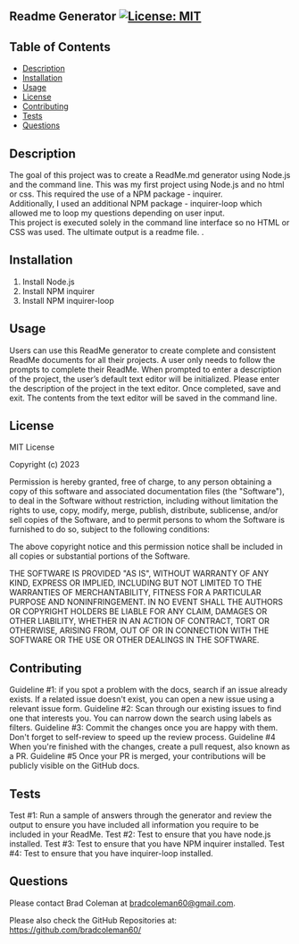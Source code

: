 ## **Readme Generator**        [![License: MIT](https://img.shields.io/badge/License-MIT-yellow.svg)](https://opensource.org/licenses/MIT)
    
 ## **Table of Contents**
  
* [Description](#description)
* [Installation](#installation)
* [Usage](#usage)
* [License](#license)
* [Contributing](#contributing)
* [Tests](#tests)
* [Questions](#questions)

## **Description**

  The goal of this project was to create a ReadMe.md generator using Node.js and the command line. This was my first project using Node.js and no html or css.   This required the use of a NPM package - inquirer.  
Additionally, I used an additional NPM package - inquirer-loop which allowed me to loop my questions depending on user input.  
This project is executed solely in the command line interface so no HTML or CSS was used.  The ultimate output is a readme file.
.

## **Installation**

1) Install Node.js
2) Install NPM inquirer
3) Install NPM inquirer-loop


## **Usage** 

Users can use this ReadMe generator to create complete and consistent ReadMe documents for all their projects.     A user only needs to follow the prompts to complete their ReadMe.  When prompted to enter a description of the project, the user’s default text editor will be initialized.  Please enter the description of the project in the text editor. Once completed, save and exit.  The contents from the text editor will be saved in the command line.

## **License**

MIT License

Copyright (c) 2023 

Permission is hereby granted, free of charge, to any person obtaining a copy
of this software and associated documentation files (the "Software"), to deal
in the Software without restriction, including without limitation the rights
to use, copy, modify, merge, publish, distribute, sublicense, and/or sell
copies of the Software, and to permit persons to whom the Software is
furnished to do so, subject to the following conditions:

The above copyright notice and this permission notice shall be included in all
copies or substantial portions of the Software.

THE SOFTWARE IS PROVIDED "AS IS", WITHOUT WARRANTY OF ANY KIND, EXPRESS OR
IMPLIED, INCLUDING BUT NOT LIMITED TO THE WARRANTIES OF MERCHANTABILITY,
FITNESS FOR A PARTICULAR PURPOSE AND NONINFRINGEMENT. IN NO EVENT SHALL THE
AUTHORS OR COPYRIGHT HOLDERS BE LIABLE FOR ANY CLAIM, DAMAGES OR OTHER
LIABILITY, WHETHER IN AN ACTION OF CONTRACT, TORT OR OTHERWISE, ARISING FROM,
OUT OF OR IN CONNECTION WITH THE SOFTWARE OR THE USE OR OTHER DEALINGS IN THE
SOFTWARE.

## **Contributing**

Guideline #1: if you spot a problem with the docs, search if an issue already exists. If a related issue doesn't exist, you can open a new issue using a relevant issue form.  Guideline #2: Scan through our existing issues to find one that interests you. You can narrow down the search using labels as filters. Guideline #3: Commit the changes once you are happy with them. Don't forget to self-review to speed up the review process. Guideline #4 When you're finished with the changes, create a pull request, also known as a PR.   Guideline #5 Once your PR is merged, your contributions will be publicly visible on the GitHub docs.

## **Tests**

Test #1: Run a sample of answers through the generator and review the output to ensure you have included all information you require to be included in your ReadMe. Test #2: Test to ensure that you have node.js installed.  Test #3: Test to ensure that you have NPM inquirer installed.  Test #4: Test to ensure that you have inquirer-loop installed.
  
## **Questions**

Please contact Brad Coleman at bradcoleman60@gmail.com.

Please also check the GitHub Repositories at: https://github.com/bradcoleman60/

  